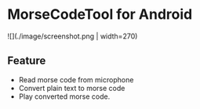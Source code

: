 # MorseCodeTool for Android

![](./image/screenshot.png | width=270)

## Feature

-   Read morse code from microphone
-   Convert plain text to morse code
-   Play converted morse code.

